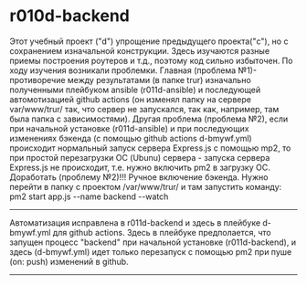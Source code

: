 # r010d-backend
Этот учебный проект ("d") упрощение предыдущего проекта("c"), но с сохранением изначальной конструкции.
Здесь изучаются разные приемы построения роутеров и т.д., поэтому код сильно избыточен. 
По ходу изучения возникали проблемки. Главная (проблема №1)- противоречие между результатами (в папке trur) изначально полученными плейбуком ansible (r011d-ansible) и последующей автомотизацией github actions (он изменял папку на сервере var/www/trur/ так, что сервер не запускался, так как, например, там была папка с зависимостями). Другая проблема (проблема №2), если при начальной установке (r011d-ansible) и при последующих изменениях бэкенда (с помощью github actions d-bmywf.yml) происходит нормальный запуск сервера Express.js с помощью mp2, то при простой перезагрузки ОС (Ubunu) сервера - запуска сервера Express.js не происходит, т.е. нужно включить pm2 в загрузку ОС. Доработать (проблему №2)!!! Ручное включение бэкенда. Нужно перейти в папку с проектом /var/www/trur/ и там запустить команду: pm2 start app.js --name backend --watch
*******************************************
Автоматизация исправлена в r011d-backend и здесь в плейбуке d-bmywf.yml для github actions. Здесь в плейбуке предполается, что запущен процесс "backend" при начальной установке (r011d-backend), и здесь (d-bmywf.yml) идет только перезапуск с помощью pm2 при пуше (on: push) изменений в github.
*******************************************
